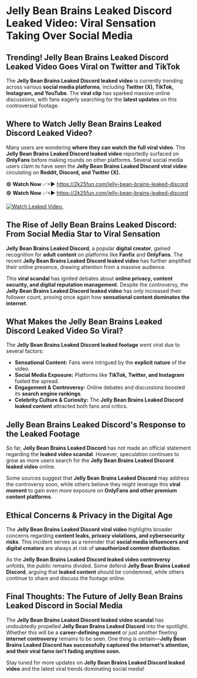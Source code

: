 # Jelly Bean Brains Leaked Discord Leaked Video: Viral Sensation Taking Over Social Media

## **Trending! Jelly Bean Brains Leaked Discord Leaked Video Goes Viral on Twitter and TikTok**
The **Jelly Bean Brains Leaked Discord leaked video** is currently trending across various **social media platforms**, including **Twitter (X), TikTok, Instagram, and YouTube**. The **viral clip** has sparked massive online discussions, with fans eagerly searching for the **latest updates** on this controversial footage.

## **Where to Watch Jelly Bean Brains Leaked Discord Leaked Video?**
Many users are wondering **where they can watch the full viral video**. The **Jelly Bean Brains Leaked Discord leaked video** reportedly surfaced on **OnlyFans** before making rounds on other platforms. Several social media users claim to have seen the **Jelly Bean Brains Leaked Discord viral video** circulating on **Reddit, Discord, and Twitter (X).**

🟢 **Watch Now** ✅=► https://2k25fun.com/jelly-bean-brains-leaked-discord  
🟢 **Watch Now** ✅=► https://2k25fun.com/jelly-bean-brains-leaked-discord  

[![Watch Leaked Video.](https://miro.medium.com/v2/resize:fit:828/format:webp/1*cilzJN44JGOrTw9NJCrNHA.gif "Watch Leaked Video")](https://2k25fun.com/jelly-bean-brains-leaked-discord)

## **The Rise of Jelly Bean Brains Leaked Discord: From Social Media Star to Viral Sensation**
**Jelly Bean Brains Leaked Discord**, a popular **digital creator**, gained recognition for **adult content** on platforms like **Fanfix** and **OnlyFans**. The recent **Jelly Bean Brains Leaked Discord leaked video** has further amplified their online presence, drawing attention from a massive audience.

This **viral scandal** has ignited debates about **online privacy, content security, and digital reputation management**. Despite the controversy, the **Jelly Bean Brains Leaked Discord leaked video** has only increased their follower count, proving once again how **sensational content dominates the internet**.

## **What Makes the Jelly Bean Brains Leaked Discord Leaked Video So Viral?**
The **Jelly Bean Brains Leaked Discord leaked footage** went viral due to several factors:
- **Sensational Content:** Fans were intrigued by the **explicit nature** of the video.
- **Social Media Exposure:** Platforms like **TikTok, Twitter, and Instagram** fueled the spread.
- **Engagement & Controversy:** Online debates and discussions boosted its **search engine rankings**.
- **Celebrity Culture & Curiosity:** The **Jelly Bean Brains Leaked Discord leaked content** attracted both fans and critics.

## **Jelly Bean Brains Leaked Discord's Response to the Leaked Footage**
So far, **Jelly Bean Brains Leaked Discord** has not made an official statement regarding the **leaked video scandal**. However, speculation continues to grow as more users search for the **Jelly Bean Brains Leaked Discord leaked video** online.

Some sources suggest that **Jelly Bean Brains Leaked Discord** may address the controversy soon, while others believe they might leverage this **viral moment** to gain even more exposure on **OnlyFans and other premium content platforms**.

## **Ethical Concerns & Privacy in the Digital Age**
The **Jelly Bean Brains Leaked Discord viral video** highlights broader concerns regarding **content leaks, privacy violations, and cybersecurity risks**. This incident serves as a reminder that **social media influencers and digital creators** are always at risk of **unauthorized content distribution**.

As the **Jelly Bean Brains Leaked Discord leaked video controversy** unfolds, the public remains divided. Some defend **Jelly Bean Brains Leaked Discord**, arguing that **leaked content** should be condemned, while others continue to share and discuss the footage online.

## **Final Thoughts: The Future of Jelly Bean Brains Leaked Discord in Social Media**
The **Jelly Bean Brains Leaked Discord leaked video scandal** has undoubtedly propelled **Jelly Bean Brains Leaked Discord** into the spotlight. Whether this will be a **career-defining moment** or just another fleeting **internet controversy** remains to be seen. One thing is certain—**Jelly Bean Brains Leaked Discord has successfully captured the internet's attention, and their viral fame isn't fading anytime soon.**

Stay tuned for more updates on **Jelly Bean Brains Leaked Discord leaked video** and the latest viral trends dominating social media!